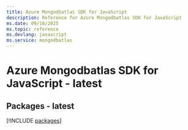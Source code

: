 ```yaml
---
title: Azure Mongodbatlas SDK for JavaScript
description: Reference for Azure Mongodbatlas SDK for JavaScript
ms.date: 09/18/2025
ms.topic: reference
ms.devlang: javascript
ms.service: mongodbatlas
---
```

# Azure Mongodbatlas SDK for JavaScript - latest
## Packages - latest
[!INCLUDE [packages](mongodbatlas-index.md)]